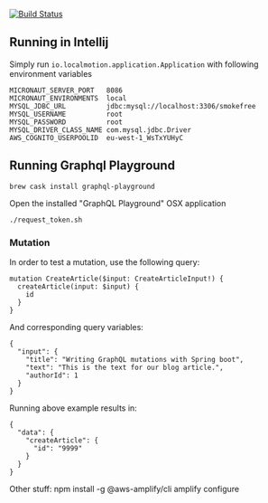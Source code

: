 [![Build Status](https://travis-ci.org/local-motion/smokefree-initiative-service.svg?branch=master)](https://travis-ci.org/local-motion/smokefree-initiative-service)

## Running in Intellij

Simply run `io.localmotion.application.Application` with following environment variables

```
MICRONAUT_SERVER_PORT	8086
MICRONAUT_ENVIRONMENTS	local
MYSQL_JDBC_URL	        jdbc:mysql://localhost:3306/smokefree
MYSQL_USERNAME	        root
MYSQL_PASSWORD	        root
MYSQL_DRIVER_CLASS_NAME	com.mysql.jdbc.Driver
AWS_COGNITO_USERPOOLID  eu-west-1_WsTxYUHyC
```


## Running Graphql Playground

```
brew cask install graphql-playground
```

Open the installed "GraphQL Playground" OSX application
```
./request_token.sh
```



### Mutation

In order to test a mutation, use the following query:
```
mutation CreateArticle($input: CreateArticleInput!) {
  createArticle(input: $input) {
    id
  }
}
```
And corresponding query variables:
```
{
  "input": {
    "title": "Writing GraphQL mutations with Spring boot",
    "text": "This is the text for our blog article.",
    "authorId": 1
  }
}
```
Running above example results in:
```
{
  "data": {
    "createArticle": {
      "id": "9999"
    }
  }
}
```


Other stuff:
npm install -g @aws-amplify/cli
amplify configure